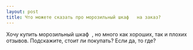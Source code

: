 ```yaml
---
layout: post 
title: Что можете сказать про морозильный шкаф ‌ ‌ на заказ? 
--- 
```

Хочу купить морозильный шкаф ‌ ‌, но много как хороших, так и плохих отзывов. Подскажите, стоит ли покупать? Если да, то где?